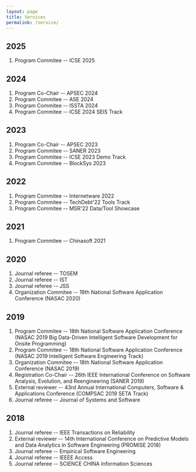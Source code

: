 ```yaml
---
layout: page
title: Services
permalink: /service/
---
```


## 2025

<ol>
<li>Program Commitee -- ICSE 2025</li>
</ol>


## 2024

<ol>
<li>Program Co-Chair -- APSEC 2024 </li>	
<li>Program Commitee -- ASE 2024</li>
<li>Program Commitee -- ISSTA 2024</li>
<li>Program Commitee -- ICSE 2024 SEIS Track </li>
</ol>

## 2023

<ol>
<li>Program Co-Chair -- APSEC 2023 </li>	
<li>Program Commitee -- SANER 2023 </li>
<li>Program Commitee -- ICSE 2023 Demo Track</li>
<li>Program Commitee -- BlockSys 2023</li>
</ol>

## 2022

<ol>
<li>Program Commitee --  Internetware 2022</li>
<li>Program Commitee --  TechDebt'22 Tools Track </li>
<li>Program Commitee -- MSR'22 Data/Tool Showcase</li>
</ol>

## 2021

<ol>
<li>Program Commitee --  Chinasoft 2021 </li>
</ol>

## 2020

<ol>
<li>Journal referee -- TOSEM </li>
<li>Journal referee -- IST </li>
<li>Journal referee -- JSS </li>
<li>Organization Commitee -- 19th National Software Application Conference (NASAC 2020)</li>
</ol>

## 2019

<ol>
<li>Program Commitee -- 18th National Software Application Conference (NASAC 2019 Big Data-Driven Intelligent Software Development for Onsite Programming)</li>
<li>Program Commitee -- 18th National Software Application Conference (NASAC 2019 Intelligent Software Engineering Track)</li>
<li>Organization Commitee -- 18th National Software Application Conference (NASAC 2019)</li>
<li>Registration Co-Chair -- 26th IEEE International Conference on Software Analysis, Evolution, and Reengineering (SANER 2019) </li>
<li>External reviewer -- 43rd Annual International Computers, Software & Applications Conference (COMPSAC 2019 SETA Track) </li>
<li>Journal referee -- Journal of Systems and Software </li>
</ol>

## 2018

<ol>

<li>Journal referee -- IEEE Transactions on Reliability </li>
<li>External reviewer -- 14th International Conference on Predictive Models and Data Analytics in Software Engineering (PROMISE 2018) </li>
<li>Journal referee -- Empirical Software Engineering </li>
<li>Journal referee -- IEEEE Access </li>
<li>Journal referee -- SCIENCE CHINA Information Sciences  </li>

</ol>

